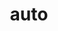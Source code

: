---
category: 4-letters
denotation: null
name: auto
reference_link: https://www.etymonline.com/word/auto
root_language: null
root_name: null
title: auto
type: free
word_sums:
- respelling: auto
  sum: 'Auto + '
---